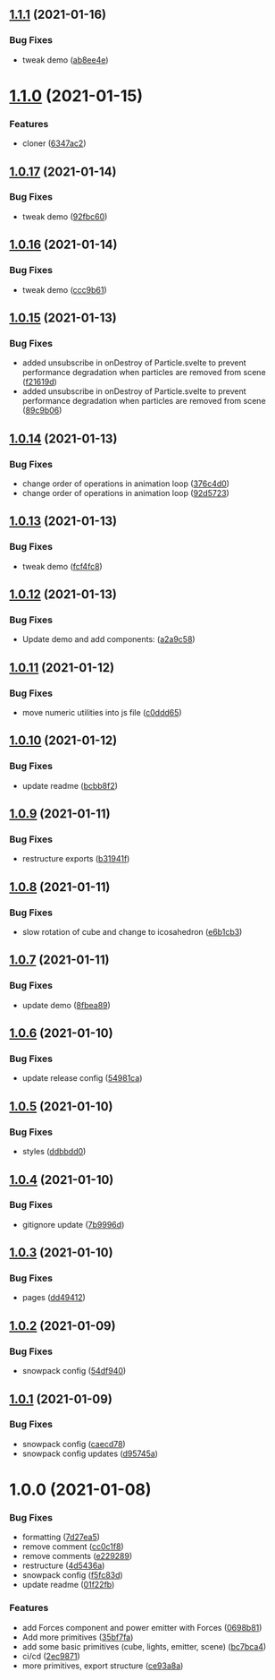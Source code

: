 ## [1.1.1](https://github.com/6eDesign/svelte-three-mograph/compare/v1.1.0...v1.1.1) (2021-01-16)


### Bug Fixes

* tweak demo ([ab8ee4e](https://github.com/6eDesign/svelte-three-mograph/commit/ab8ee4edce5eb80a42a3660f9af9a6bfa5b7c801))

# [1.1.0](https://github.com/6eDesign/svelte-three-mograph/compare/v1.0.17...v1.1.0) (2021-01-15)


### Features

* cloner ([6347ac2](https://github.com/6eDesign/svelte-three-mograph/commit/6347ac28667d22b743af0e5786c337e48ae8423b))

## [1.0.17](https://github.com/6eDesign/svelte-three-mograph/compare/v1.0.16...v1.0.17) (2021-01-14)


### Bug Fixes

* tweak demo ([92fbc60](https://github.com/6eDesign/svelte-three-mograph/commit/92fbc602c6d5d87964a223d45d26dec443d3738d))

## [1.0.16](https://github.com/6eDesign/svelte-three-mograph/compare/v1.0.15...v1.0.16) (2021-01-14)


### Bug Fixes

* tweak demo ([ccc9b61](https://github.com/6eDesign/svelte-three-mograph/commit/ccc9b61453ea1c437f50dc63bef2e426e2786481))

## [1.0.15](https://github.com/6eDesign/svelte-three-mograph/compare/v1.0.14...v1.0.15) (2021-01-13)


### Bug Fixes

* added unsubscribe in onDestroy of Particle.svelte to prevent performance degradation when particles are removed from scene ([f21619d](https://github.com/6eDesign/svelte-three-mograph/commit/f21619d8ef6eb367262045e8862300944e704036))
* added unsubscribe in onDestroy of Particle.svelte to prevent performance degradation when particles are removed from scene ([89c9b06](https://github.com/6eDesign/svelte-three-mograph/commit/89c9b06df174ad8339bac27b35779b7c5c2d7798))

## [1.0.14](https://github.com/6eDesign/svelte-three-mograph/compare/v1.0.13...v1.0.14) (2021-01-13)


### Bug Fixes

* change order of operations in animation loop ([376c4d0](https://github.com/6eDesign/svelte-three-mograph/commit/376c4d0e90581c4f2b78e4d39bdb6228ad6ec4a1))
* change order of operations in animation loop ([92d5723](https://github.com/6eDesign/svelte-three-mograph/commit/92d5723c52f01f6ad06b08219ebd4f8a2464f89b))

## [1.0.13](https://github.com/6eDesign/svelte-three-mograph/compare/v1.0.12...v1.0.13) (2021-01-13)


### Bug Fixes

* tweak demo ([fcf4fc8](https://github.com/6eDesign/svelte-three-mograph/commit/fcf4fc8ca596e8f649b0d37937bcb99f523ec0a2))

## [1.0.12](https://github.com/6eDesign/svelte-three-mograph/compare/v1.0.11...v1.0.12) (2021-01-13)


### Bug Fixes

* Update demo and add components: ([a2a9c58](https://github.com/6eDesign/svelte-three-mograph/commit/a2a9c58dd12fe19d76cbabfebcf995d40a2466d3))

## [1.0.11](https://github.com/6eDesign/svelte-three-mograph/compare/v1.0.10...v1.0.11) (2021-01-12)


### Bug Fixes

* move numeric utilities into js file ([c0ddd65](https://github.com/6eDesign/svelte-three-mograph/commit/c0ddd658433e0fa08df3273c617c1ad02c7c0a47))

## [1.0.10](https://github.com/6eDesign/svelte-three-mograph/compare/v1.0.9...v1.0.10) (2021-01-12)


### Bug Fixes

* update readme ([bcbb8f2](https://github.com/6eDesign/svelte-three-mograph/commit/bcbb8f2e3a0cbe5e0b9dce295b269575a4f34d84))

## [1.0.9](https://github.com/6eDesign/svelte-three-mograph/compare/v1.0.8...v1.0.9) (2021-01-11)


### Bug Fixes

* restructure exports ([b31941f](https://github.com/6eDesign/svelte-three-mograph/commit/b31941fda9e4e77d5e907033a6e3b3b239f6a10b))

## [1.0.8](https://github.com/6eDesign/svelte-three-mograph/compare/v1.0.7...v1.0.8) (2021-01-11)


### Bug Fixes

* slow rotation of cube and change to icosahedron ([e6b1cb3](https://github.com/6eDesign/svelte-three-mograph/commit/e6b1cb308355986c79de0a4ab459f1d805833919))

## [1.0.7](https://github.com/6eDesign/svelte-three-mograph/compare/v1.0.6...v1.0.7) (2021-01-11)


### Bug Fixes

* update demo ([8fbea89](https://github.com/6eDesign/svelte-three-mograph/commit/8fbea892f1a24ed67398ed6ed903012ddf239dfa))

## [1.0.6](https://github.com/6eDesign/svelte-three-mograph/compare/v1.0.5...v1.0.6) (2021-01-10)


### Bug Fixes

* update release config ([54981ca](https://github.com/6eDesign/svelte-three-mograph/commit/54981cadc7cffc567287d39fdd4b4dcb3c9ad6c9))

## [1.0.5](https://github.com/6eDesign/svelte-three-mograph/compare/v1.0.4...v1.0.5) (2021-01-10)


### Bug Fixes

* styles ([ddbbdd0](https://github.com/6eDesign/svelte-three-mograph/commit/ddbbdd0080fb91c83270a2e29d9d0ba645d85fe3))

## [1.0.4](https://github.com/6eDesign/svelte-three-mograph/compare/v1.0.3...v1.0.4) (2021-01-10)


### Bug Fixes

* gitignore update ([7b9996d](https://github.com/6eDesign/svelte-three-mograph/commit/7b9996dc1d63fbe26709c015a3a8730ce4527999))

## [1.0.3](https://github.com/6eDesign/svelte-three-mograph/compare/v1.0.2...v1.0.3) (2021-01-10)


### Bug Fixes

* pages ([dd49412](https://github.com/6eDesign/svelte-three-mograph/commit/dd4941205fd973b514757d326d3d221d5276993f))

## [1.0.2](https://github.com/6eDesign/svelte-three-mograph/compare/v1.0.1...v1.0.2) (2021-01-09)


### Bug Fixes

* snowpack config ([54df940](https://github.com/6eDesign/svelte-three-mograph/commit/54df940253d01a38f98b8c3a65ddb088f969903b))

## [1.0.1](https://github.com/6eDesign/svelte-three-mograph/compare/v1.0.0...v1.0.1) (2021-01-09)


### Bug Fixes

* snowpack config ([caecd78](https://github.com/6eDesign/svelte-three-mograph/commit/caecd78cd2d4739f3e4420fb30a24a1bd525d389))
* snowpack config updates ([d95745a](https://github.com/6eDesign/svelte-three-mograph/commit/d95745af52733a47160f3f2bea8ab2cba06e84ff))

# 1.0.0 (2021-01-08)


### Bug Fixes

* formatting ([7d27ea5](https://github.com/6eDesign/svelte-three-mograph/commit/7d27ea5055dd90839cc3455149df7c68e60329dd))
* remove comment ([cc0c1f8](https://github.com/6eDesign/svelte-three-mograph/commit/cc0c1f855413ffd5cc267f63c1a5e519847c32f7))
* remove comments ([e229289](https://github.com/6eDesign/svelte-three-mograph/commit/e229289930155c55d6416db172fd6da385c86b20))
* restructure ([4d5436a](https://github.com/6eDesign/svelte-three-mograph/commit/4d5436ac2fb1fd3f30d5a8a095bbbc8dfa2a1d0e))
* snowpack config ([f5fc83d](https://github.com/6eDesign/svelte-three-mograph/commit/f5fc83d42ade7295b3ec3024db82e5fa94c861e9))
* update readme ([01f22fb](https://github.com/6eDesign/svelte-three-mograph/commit/01f22fb4879de770a2fa9b4f865b08e8035294af))


### Features

* add Forces component and power emitter with Forces ([0698b81](https://github.com/6eDesign/svelte-three-mograph/commit/0698b81cc4674e328c180703e2d83e3a12d4e7ab))
* Add more primitives ([35bf7fa](https://github.com/6eDesign/svelte-three-mograph/commit/35bf7fa8703107e08bab9b7af8583e5263ce6c1c))
* add some basic primitives (cube, lights, emitter, scene) ([bc7bca4](https://github.com/6eDesign/svelte-three-mograph/commit/bc7bca401a69a730154327755235080a2ece0512))
* ci/cd ([2ec9871](https://github.com/6eDesign/svelte-three-mograph/commit/2ec9871056afd3d518f84c94c8776f923927d191))
* more primitives, export structure ([ce93a8a](https://github.com/6eDesign/svelte-three-mograph/commit/ce93a8a5927ba801240ec13ba870d0de80de83e0))
